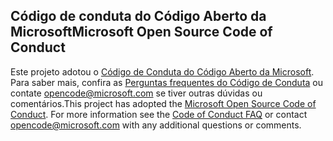 ## <a name="microsoft-open-source-code-of-conduct"></a><span data-ttu-id="1a21b-101">Código de conduta do Código Aberto da Microsoft</span><span class="sxs-lookup"><span data-stu-id="1a21b-101">Microsoft Open Source Code of Conduct</span></span>
<span data-ttu-id="1a21b-p101">Este projeto adotou o [Código de Conduta do Código Aberto da Microsoft](https://opensource.microsoft.com/codeofconduct/). Para saber mais, confira as [Perguntas frequentes do Código de Conduta](https://opensource.microsoft.com/codeofconduct/faq/) ou contate [opencode@microsoft.com](mailto:opencode@microsoft.com) se tiver outras dúvidas ou comentários.</span><span class="sxs-lookup"><span data-stu-id="1a21b-p101">This project has adopted the [Microsoft Open Source Code of Conduct](https://opensource.microsoft.com/codeofconduct/). For more information see the [Code of Conduct FAQ](https://opensource.microsoft.com/codeofconduct/faq/) or contact [opencode@microsoft.com](mailto:opencode@microsoft.com) with any additional questions or comments.</span></span>